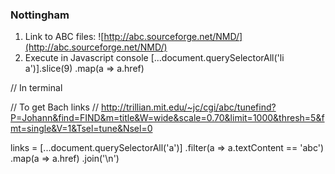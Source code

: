 ### Nottingham
1. Link to ABC files: ![http://abc.sourceforge.net/NMD/](http://abc.sourceforge.net/NMD/)
2. Execute in Javascript console
[...document.querySelectorAll('li a')].slice(9)
    .map(a => a.href)

// In terminal



// To get Bach links
// http://trillian.mit.edu/~jc/cgi/abc/tunefind?P=Johann&find=FIND&m=title&W=wide&scale=0.70&limit=1000&thresh=5&fmt=single&V=1&Tsel=tune&Nsel=0

links = [...document.querySelectorAll('a')]
    .filter(a => a.textContent == 'abc')
    .map(a => a.href)
    .join('\n')
